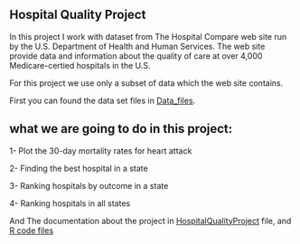 ## Hospital Quality Project

In this project I work with dataset from The Hospital Compare web site run by the U.S. Department of Health and Human Services. The web site provide data and information about the quality of care at over 4,000 Medicare-certied hospitals in the U.S.

For this project we use only a subset of data which the web site contains.

First you can found the data set files in [Data_files](https://github.com/DoaaElbanna/Data-Science-Projects/tree/master/01_HospitalQualityProject/Data_files).

## what we are going to do in this project:

1- Plot the 30-day mortality rates for heart attack

2- Finding the best hospital in a state

3- Ranking hospitals by outcome in a state

4- Ranking hospitals in all states

And The documentation about the project in [HospitalQualityProject](HospitalQualityProject.md) file, and [R code files](https://github.com/DoaaElbanna/Data-Science-Projects/tree/master/01_HospitalQualityProject/R-implementation)  



